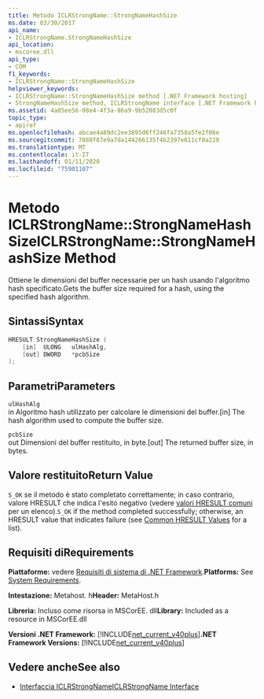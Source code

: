 ```yaml
---
title: Metodo ICLRStrongName::StrongNameHashSize
ms.date: 03/30/2017
api_name:
- ICLRStrongName.StrongNameHashSize
api_location:
- mscoree.dll
api_type:
- COM
f1_keywords:
- ICLRStrongName::StrongNameHashSize
helpviewer_keywords:
- ICLRStrongName::StrongNameHashSize method [.NET Framework hosting]
- StrongNameHashSize method, ICLRStrongName interface [.NET Framework hosting]
ms.assetid: 4a05ee56-08e4-4f3a-86a9-9b52083d5c0f
topic_type:
- apiref
ms.openlocfilehash: abcae4a89dc2ee3895d6ff246fa7358a5fe2f06e
ms.sourcegitcommit: 7088f87e9a7da144266135f4b2397e611cf0a228
ms.translationtype: MT
ms.contentlocale: it-IT
ms.lasthandoff: 01/11/2020
ms.locfileid: "75901107"
---
```

# <a name="iclrstrongnamestrongnamehashsize-method"></a><span data-ttu-id="e4de4-102">Metodo ICLRStrongName::StrongNameHashSize</span><span class="sxs-lookup"><span data-stu-id="e4de4-102">ICLRStrongName::StrongNameHashSize Method</span></span>
<span data-ttu-id="e4de4-103">Ottiene le dimensioni del buffer necessarie per un hash usando l'algoritmo hash specificato.</span><span class="sxs-lookup"><span data-stu-id="e4de4-103">Gets the buffer size required for a hash, using the specified hash algorithm.</span></span>  
  
## <a name="syntax"></a><span data-ttu-id="e4de4-104">Sintassi</span><span class="sxs-lookup"><span data-stu-id="e4de4-104">Syntax</span></span>  
  
```cpp  
HRESULT StrongNameHashSize (  
    [in]  ULONG   ulHashAlg,  
    [out] DWORD   *pcbSize  
);  
```  
  
## <a name="parameters"></a><span data-ttu-id="e4de4-105">Parametri</span><span class="sxs-lookup"><span data-stu-id="e4de4-105">Parameters</span></span>  
 `ulHashAlg`  
 <span data-ttu-id="e4de4-106">in Algoritmo hash utilizzato per calcolare le dimensioni del buffer.</span><span class="sxs-lookup"><span data-stu-id="e4de4-106">[in] The hash algorithm used to compute the buffer size.</span></span>  
  
 `pcbSize`  
 <span data-ttu-id="e4de4-107">out Dimensioni del buffer restituito, in byte.</span><span class="sxs-lookup"><span data-stu-id="e4de4-107">[out] The returned buffer size, in bytes.</span></span>  
  
## <a name="return-value"></a><span data-ttu-id="e4de4-108">Valore restituito</span><span class="sxs-lookup"><span data-stu-id="e4de4-108">Return Value</span></span>  
 <span data-ttu-id="e4de4-109">`S_OK` se il metodo è stato completato correttamente; in caso contrario, valore HRESULT che indica l'esito negativo (vedere [valori HRESULT comuni](/windows/win32/seccrypto/common-hresult-values) per un elenco).</span><span class="sxs-lookup"><span data-stu-id="e4de4-109">`S_OK` if the method completed successfully; otherwise, an HRESULT value that indicates failure (see [Common HRESULT Values](/windows/win32/seccrypto/common-hresult-values) for a list).</span></span>  
  
## <a name="requirements"></a><span data-ttu-id="e4de4-110">Requisiti di</span><span class="sxs-lookup"><span data-stu-id="e4de4-110">Requirements</span></span>  
 <span data-ttu-id="e4de4-111">**Piattaforme:** vedere [Requisiti di sistema di .NET Framework](../../../../docs/framework/get-started/system-requirements.md).</span><span class="sxs-lookup"><span data-stu-id="e4de4-111">**Platforms:** See [System Requirements](../../../../docs/framework/get-started/system-requirements.md).</span></span>  
  
 <span data-ttu-id="e4de4-112">**Intestazione:** Metahost. h</span><span class="sxs-lookup"><span data-stu-id="e4de4-112">**Header:** MetaHost.h</span></span>  
  
 <span data-ttu-id="e4de4-113">**Libreria:** Incluso come risorsa in MSCorEE. dll</span><span class="sxs-lookup"><span data-stu-id="e4de4-113">**Library:** Included as a resource in MSCorEE.dll</span></span>  
  
 <span data-ttu-id="e4de4-114">**Versioni .NET Framework:** [!INCLUDE[net_current_v40plus](../../../../includes/net-current-v40plus-md.md)]</span><span class="sxs-lookup"><span data-stu-id="e4de4-114">**.NET Framework Versions:** [!INCLUDE[net_current_v40plus](../../../../includes/net-current-v40plus-md.md)]</span></span>  
  
## <a name="see-also"></a><span data-ttu-id="e4de4-115">Vedere anche</span><span class="sxs-lookup"><span data-stu-id="e4de4-115">See also</span></span>

- [<span data-ttu-id="e4de4-116">Interfaccia ICLRStrongName</span><span class="sxs-lookup"><span data-stu-id="e4de4-116">ICLRStrongName Interface</span></span>](../../../../docs/framework/unmanaged-api/hosting/iclrstrongname-interface.md)

